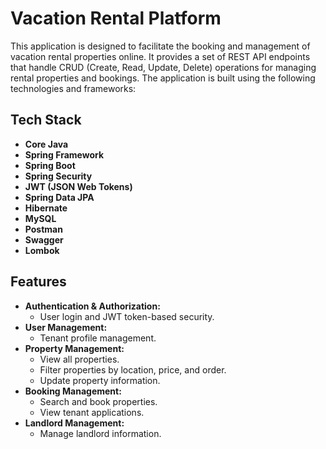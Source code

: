 # Vacation Rental Platform
This application is designed to facilitate the booking and management of vacation rental properties online. It provides a set of REST API endpoints that handle CRUD (Create, Read, Update, Delete) operations for managing rental properties and bookings. The application is built using the following technologies and frameworks:



## Tech Stack

- **Core Java**
- **Spring Framework**
- **Spring Boot**
- **Spring Security**
- **JWT (JSON Web Tokens)**
- **Spring Data JPA**
- **Hibernate**
- **MySQL**
- **Postman**
- **Swagger**
- **Lombok**



## Features

- **Authentication & Authorization:**
  - User login and JWT token-based security.
- **User Management:**
  - Tenant profile management.
- **Property Management:**
  - View all properties.
  - Filter properties by location, price, and order.
  - Update property information.
- **Booking Management:**
  - Search and book properties.
  - View tenant applications.
- **Landlord Management:**
  - Manage landlord information.
